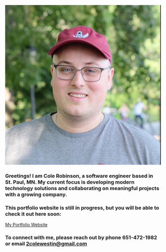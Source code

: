 <div align = "center">
<kbd>
<img src = "assets/img/headshot2_nyc.PNG">
</kbd>
</div>

### Greetings! I am Cole Robinson, a software engineer based in St. Paul, MN. My current focus is developing modern technology solutions and collaborating on meaningful projects with a growing company.

### This portfolio website is still in progress, but you will be able to check it out here soon:
[My Portfolio Website](https://github.com/Col-R/my_portfolio)

### To connect with me, please reach out by phone 651-472-1982 or email 2colewestin@gmail.com